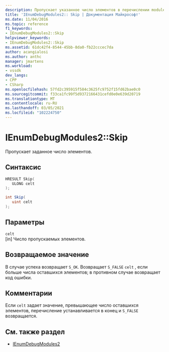 ```yaml
---
description: Пропускает указанное число элементов в перечислении modules.
title: 'IEnumDebugModules2:: Skip | Документация Майкрософт'
ms.date: 11/04/2016
ms.topic: reference
f1_keywords:
- IEnumDebugModules2::Skip
helpviewer_keywords:
- IEnumDebugModules2::Skip
ms.assetid: 61dc42f4-8544-45bb-8da0-fb22cccec7da
author: acangialosi
ms.author: anthc
manager: jmartens
ms.workload:
- vssdk
dev_langs:
- CPP
- CSharp
ms.openlocfilehash: 57fd2c395915f584c3625fc9752f15fd62bae0c0
ms.sourcegitcommit: f33ca1fc99f5d9372166431cefd0e0e639d20719
ms.translationtype: MT
ms.contentlocale: ru-RU
ms.lasthandoff: 03/05/2021
ms.locfileid: "102224750"
---
```

# <a name="ienumdebugmodules2skip"></a>IEnumDebugModules2::Skip
Пропускает заданное число элементов.

## <a name="syntax"></a>Синтаксис

```cpp
HRESULT Skip(
   ULONG celt
);
```

```csharp
int Skip(
   uint celt
);
```

## <a name="parameters"></a>Параметры
`celt`\
[in] Число пропускаемых элементов.

## <a name="return-value"></a>Возвращаемое значение
 В случае успеха возвращает `S_OK`. Возвращает `S_FALSE` `celt` , если больше числа оставшихся элементов; в противном случае возвращает код ошибки.

## <a name="remarks"></a>Комментарии
 Если `celt` задает значение, превышающее число оставшихся элементов, перечисление устанавливается в конец и `S_FALSE` возвращается.

## <a name="see-also"></a>См. также раздел
- [IEnumDebugModules2](../../../extensibility/debugger/reference/ienumdebugmodules2.md)
